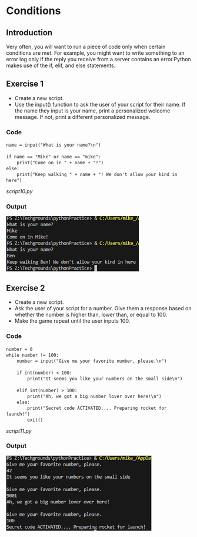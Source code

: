 # Conditions

## Introduction
Very often, you will want to run a piece of code only when certain conditions are met. For example, you might want to write something to an error log only if the reply you receive from a server contains an error.Python makes use of the if, elif, and else statements.

## Exercise 1
- Create a new script.
- Use the input() function to ask the user of your script for their name. If the name they input is your name, print a personalized welcome message. If not, print a different personalized message.

### Code
    name = input("What is your name?\n")

    if name == "Mike" or name == "mike":
        print("Come on in " + name + "!")
    else: 
        print("Keep walking " + name + "! We don't allow your kind in here")

*script10.py*

### Output
![Alt text](../00_includes/0905_exercise1.png)

## Exercise 2
- Create a new script.
- Ask the user of your script for a number. Give them a response based on whether the number is higher than, lower than, or equal to 100.
- Make the game repeat until the user inputs 100.

### Code

    number = 0
    while number != 100:
        number = input("Give me your favorite number, please.\n")

        if int(number) < 100:
            print("It seems you like your numbers on the small side\n")

        elif int(number) > 100:
            print("Ah, we got a big number lover over here!\n")
        else:
            print("Secret code ACTIVATED.... Preparing rocket for launch!")
            exit()

*script11.py*

### Output
![codeguesser](../00_includes/0905_exercise2.png)